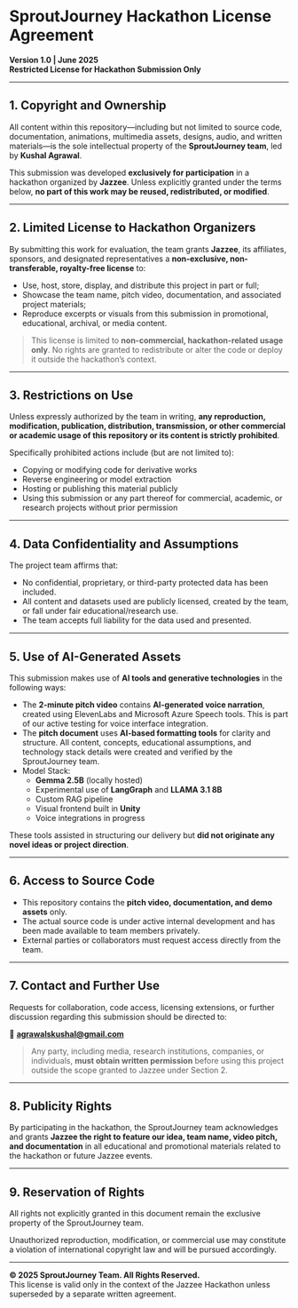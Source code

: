 # SproutJourney Hackathon License Agreement  
**Version 1.0 | June 2025**  
**Restricted License for Hackathon Submission Only**

---

## 1. Copyright and Ownership

All content within this repository—including but not limited to source code, documentation, animations, multimedia assets, designs, audio, and written materials—is the sole intellectual property of the **SproutJourney team**, led by **Kushal Agrawal**.

This submission was developed **exclusively for participation** in a hackathon organized by **Jazzee**. Unless explicitly granted under the terms below, **no part of this work may be reused, redistributed, or modified**.

---

## 2. Limited License to Hackathon Organizers

By submitting this work for evaluation, the team grants **Jazzee**, its affiliates, sponsors, and designated representatives a **non-exclusive, non-transferable, royalty-free license** to:

- Use, host, store, display, and distribute this project in part or full;
- Showcase the team name, pitch video, documentation, and associated project materials;
- Reproduce excerpts or visuals from this submission in promotional, educational, archival, or media content.

> This license is limited to **non-commercial, hackathon-related usage only**. No rights are granted to redistribute or alter the code or deploy it outside the hackathon’s context.

---

## 3. Restrictions on Use

Unless expressly authorized by the team in writing, **any reproduction, modification, publication, distribution, transmission, or other commercial or academic usage of this repository or its content is strictly prohibited**.

Specifically prohibited actions include (but are not limited to):

- Copying or modifying code for derivative works
- Reverse engineering or model extraction
- Hosting or publishing this material publicly
- Using this submission or any part thereof for commercial, academic, or research projects without prior permission

---

## 4. Data Confidentiality and Assumptions

The project team affirms that:

- No confidential, proprietary, or third-party protected data has been included.
- All content and datasets used are publicly licensed, created by the team, or fall under fair educational/research use.
- The team accepts full liability for the data used and presented.

---

## 5. Use of AI-Generated Assets

This submission makes use of **AI tools and generative technologies** in the following ways:

- The **2-minute pitch video** contains **AI-generated voice narration**, created using ElevenLabs and Microsoft Azure Speech tools. This is part of our active testing for voice interface integration.
- The **pitch document** uses **AI-based formatting tools** for clarity and structure. All content, concepts, educational assumptions, and technology stack details were created and verified by the SproutJourney team.
- Model Stack:
  - **Gemma 2.5B** (locally hosted)
  - Experimental use of **LangGraph** and **LLAMA 3.1 8B**
  - Custom RAG pipeline
  - Visual frontend built in **Unity**
  - Voice integrations in progress

These tools assisted in structuring our delivery but **did not originate any novel ideas or project direction**.

---

## 6. Access to Source Code

- This repository contains the **pitch video, documentation, and demo assets** only.
- The actual source code is under active internal development and has been made available to team members privately.
- External parties or collaborators must request access directly from the team.

---

## 7. Contact and Further Use

Requests for collaboration, code access, licensing extensions, or further discussion regarding this submission should be directed to:

📩 **agrawalskushal@gmail.com**

> Any party, including media, research institutions, companies, or individuals, **must obtain written permission** before using this project outside the scope granted to Jazzee under Section 2.

---

## 8. Publicity Rights

By participating in the hackathon, the SproutJourney team acknowledges and grants **Jazzee the right to feature our idea, team name, video pitch, and documentation** in all educational and promotional materials related to the hackathon or future Jazzee events.

---

## 9. Reservation of Rights

All rights not explicitly granted in this document remain the exclusive property of the SproutJourney team.

Unauthorized reproduction, modification, or commercial use may constitute a violation of international copyright law and will be pursued accordingly.

---

**© 2025 SproutJourney Team. All Rights Reserved.**  
This license is valid only in the context of the Jazzee Hackathon unless superseded by a separate written agreement.

